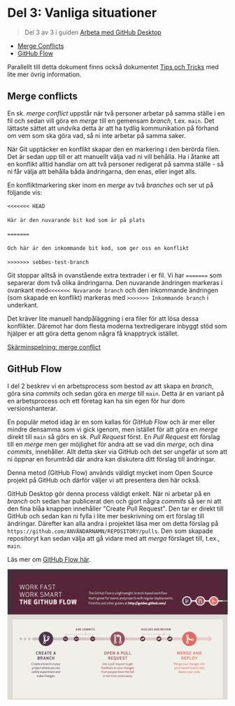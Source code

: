 # Del 3: Vanliga situationer

> Del 3 av 3 i guiden [Arbeta med GitHub Desktop](working-with-github-desktop.md)

* [Merge Conflicts](#merge-conflicts)
* [GitHub Flow](#github-flow)

Parallellt till detta dokument finns också dokumentet
[Tips och Tricks](tips-and-tricks.md) med lite mer övrig information.

## Merge conflicts

En sk. *merge conflict* uppstår när två personer arbetar på samma ställe i en
fil och sedan vill göra en *merge* till en gemensam *branch*, t.ex. `main`. Det
lättaste sättet att undvika detta är att ha tydlig kommunikation på förhand om
vem som ska göra vad, så ni inte arbetar på samma saker.

När Git upptäcker en konflikt skapar den en markering i den berörda filen. Det
är sedan upp till er att manuellt välja vad ni vill behålla. Ha i åtanke att en
konflikt alltid handlar om att två personer redigerat på samma ställe - så ni
får välja att behålla båda ändringarna, den enas, eller inget alls.

En konfliktmarkering sker inom en *merge* av två *branches* och ser ut på
följande vis:

```
<<<<<<< HEAD

Här är den nuvarande bit kod som är på plats

=======

Och här är den inkommande bit kod, som ger oss en konflikt

>>>>>>> sebbes-test-branch
```

Git stoppar alltså in ovanstående extra textrader i er fil. Vi har `=======` som
separerar dom två olika ändringarna. Den nuvarande ändringen markeras i ovankant
med`<<<<<<< Nuvarande branch` och den inkommande ändringen (som skapade en
konflikt) markeras med `>>>>>>> Inkommande branch` i underkant.

Det kräver lite manuell handpåläggning i era filer för att lösa dessa
konflikter. Däremot har dom flesta moderna textredigerare inbyggt stöd som
hjälper er att göra detta genom några få knapptryck istället.

[Skärminspelning: merge conflict](assets/V07-merge-conflict.mp4)

## GitHub Flow

I del 2 beskrev vi en arbetsprocess som bestod av att skapa en *branch*, göra
sina *commits* och sedan göra en *merge* till `main`. Detta är en variant på en
arbetsprocess och ett företag kan ha sin egen för hur dom versionshanterar.

En populär metod idag är en som kallas för *GitHub Flow* och är mer eller mindre
densamma som vi gick igenom, men istället för att göra en *merge* direkt till
`main` så görs en sk. *Pull Request* först. En *Pull Request* ett förslag till
en *merge* men ger möjlighet för andra att se vad din *merge*, och dina
*commits*, innehåller. Allt detta sker via GitHub och det ser ungefär ut som att
ni öppnar en forumtråd där andra kan diskutera ditt förslag till ändringar.

Denna metod (GitHub Flow) används väldigt mycket inom Open Source projekt på
GitHub och därför väljer vi att presentera den här också.

GitHub Desktop gör denna process väldigt enkelt. När ni arbetar på en *branch*
och sedan har publicerat den och gjort några *commits* så ser ni att den fina
blåa knappen innehåller "Create Pull Request". Den tar er direkt till GitHub och
sedan kan ni fylla i lite mer beskrivning om ert förslag till ändringar.
Därefter kan alla andra i projektet läsa mer om detta förslag på
`https://github.com/ANVÄNDARNAMN/REPOSITORY/pulls`. Den som skapade repositoryt
kan sedan välja att gå vidare med att *merga* förslaget till, t.ex., `main`.

Läs mer om [GitHub Flow här](https://docs.github.com/en/get-started/quickstart/github-flow).

![GitHub Flow](assets/github-flow.png)
